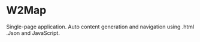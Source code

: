 # W2Map
Single-page application. Auto content generation and navigation using .html .Json and JavaScript.

